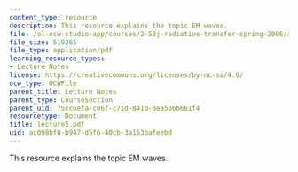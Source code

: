 ```yaml
---
content_type: resource
description: This resource explains the topic EM waves.
file: /ol-ocw-studio-app/courses/2-58j-radiative-transfer-spring-2006/ac098bf0b947d5f640cb3a153bafeebd_lecture5.pdf
file_size: 519265
file_type: application/pdf
learning_resource_types:
- Lecture Notes
license: https://creativecommons.org/licenses/by-nc-sa/4.0/
ocw_type: OCWFile
parent_title: Lecture Notes
parent_type: CourseSection
parent_uid: 75cc6efa-c06f-c71d-8410-8ea5b6b661f4
resourcetype: Document
title: lecture5.pdf
uid: ac098bf0-b947-d5f6-40cb-3a153bafeebd
---
```

This resource explains the topic EM waves.
